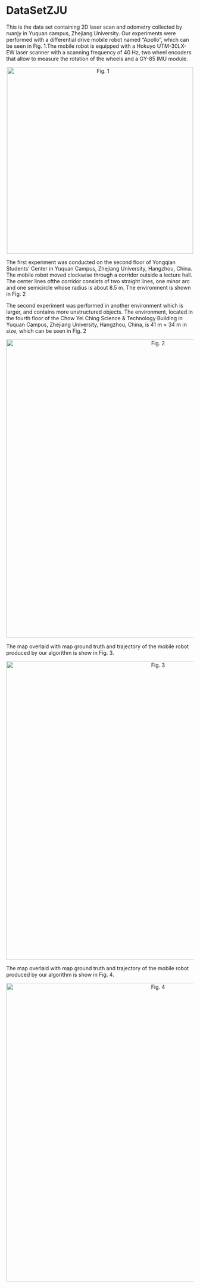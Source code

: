 # DataSetZJU
This is the data set containing 2D laser scan and odometry collected by ruanjy in Yuquan campus, Zhejiang University.
Our experiments were performed with a differential drive mobile robot named “Apollo”, which can be seen in Fig. 1.The mobile robot is equipped with a Hokuyo UTM-30LX-EW laser scanner with a scanning frequency of 40 Hz, two wheel encoders that allow to measure the rotation of the wheels and a GY-85 IMU module. 
<div align=center><img width="500" src="https://github.com/RuanJY/DataSetZJU/blob/master/%E5%B0%8F%E8%BD%A6%E9%B8%9F%E7%9E%B0.jpg" alt="Fig. 1"/></div>

The first experiment was conducted on the second floor of Yongqian Students’ Center in Yuquan Campus, Zhejiang University, Hangzhou, China. The mobile robot moved clockwise through a corridor outside a lecture hall. The center lines ofthe corridor consists of two straight lines, one minor arc and one semicircle whose radius is about 8.5 m. The environment is shown in Fig. 2

The second experiment was performed in another environment which is larger, and contains more unstructured objects. The environment, located in the fourth floor of the Chow Yei Ching Science & Technology Building in Yuquan Campus, Zhejiang University, Hangzhou, China, is 41 m × 34 m in size, which can be seen in Fig. 2
<div align=center><img width="800" src="https://github.com/RuanJY/DataSetZJU/blob/master/huanjing.jpg" alt="Fig. 2"/></div>

The map overlaid with map ground truth and trajectory of the mobile robot produced by our algorithm is show in Fig. 3.
<div align=center><img width="800" src="https://github.com/RuanJY/DataSetZJU/blob/master/map6.1.jpg" alt="Fig. 3"/></div>

The map overlaid with map ground truth and trajectory of the mobile robot produced by our algorithm is show in Fig. 4.
<div align=center><img width="800" src="https://github.com/RuanJY/DataSetZJU/blob/master/map6.2.jpg" alt="Fig. 4"/></div>
